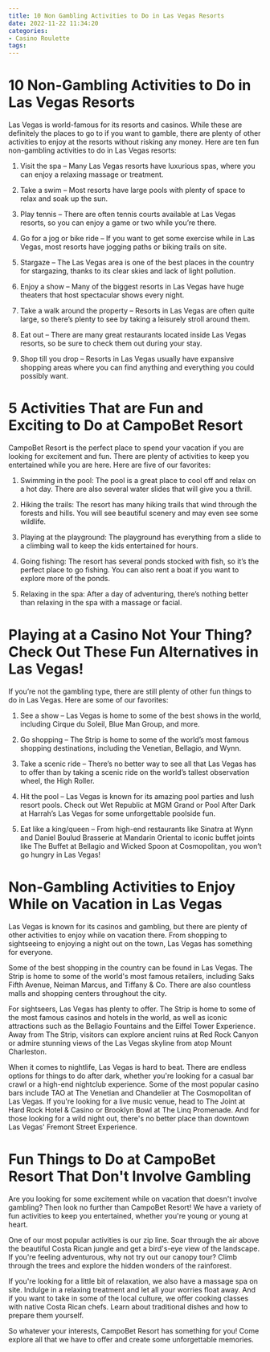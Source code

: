 ```yaml
---
title: 10 Non Gambling Activities to Do in Las Vegas Resorts
date: 2022-11-22 11:34:20
categories:
- Casino Roulette
tags:
---
```



#  10 Non-Gambling Activities to Do in Las Vegas Resorts

Las Vegas is world-famous for its resorts and casinos. While these are definitely the places to go to if you want to gamble, there are plenty of other activities to enjoy at the resorts without risking any money. Here are ten fun non-gambling activities to do in Las Vegas resorts:

1. Visit the spa – Many Las Vegas resorts have luxurious spas, where you can enjoy a relaxing massage or treatment.

2. Take a swim – Most resorts have large pools with plenty of space to relax and soak up the sun.

3. Play tennis – There are often tennis courts available at Las Vegas resorts, so you can enjoy a game or two while you’re there.

4. Go for a jog or bike ride – If you want to get some exercise while in Las Vegas, most resorts have jogging paths or biking trails on site.

5. Stargaze – The Las Vegas area is one of the best places in the country for stargazing, thanks to its clear skies and lack of light pollution.

6. Enjoy a show – Many of the biggest resorts in Las Vegas have huge theaters that host spectacular shows every night.

7. Take a walk around the property – Resorts in Las Vegas are often quite large, so there’s plenty to see by taking a leisurely stroll around them.

8. Eat out – There are many great restaurants located inside Las Vegas resorts, so be sure to check them out during your stay.

9. Shop till you drop – Resorts in Las Vegas usually have expansive shopping areas where you can find anything and everything you could possibly want.

#  5 Activities That are Fun and Exciting to Do at CampoBet Resort

CampoBet Resort is the perfect place to spend your vacation if you are looking for excitement and fun. There are plenty of activities to keep you entertained while you are here. Here are five of our favorites:

1. Swimming in the pool: The pool is a great place to cool off and relax on a hot day. There are also several water slides that will give you a thrill.

2. Hiking the trails: The resort has many hiking trails that wind through the forests and hills. You will see beautiful scenery and may even see some wildlife.

3. Playing at the playground: The playground has everything from a slide to a climbing wall to keep the kids entertained for hours.

4. Going fishing: The resort has several ponds stocked with fish, so it’s the perfect place to go fishing. You can also rent a boat if you want to explore more of the ponds.

5. Relaxing in the spa: After a day of adventuring, there’s nothing better than relaxing in the spa with a massage or facial.

#  Playing at a Casino Not Your Thing? Check Out These Fun Alternatives in Las Vegas!

If you’re not the gambling type, there are still plenty of other fun things to do in Las Vegas. Here are some of our favorites:

1. See a show – Las Vegas is home to some of the best shows in the world, including Cirque du Soleil, Blue Man Group, and more.

2. Go shopping – The Strip is home to some of the world’s most famous shopping destinations, including the Venetian, Bellagio, and Wynn.

3. Take a scenic ride – There’s no better way to see all that Las Vegas has to offer than by taking a scenic ride on the world’s tallest observation wheel, the High Roller.

4. Hit the pool – Las Vegas is known for its amazing pool parties and lush resort pools. Check out Wet Republic at MGM Grand or Pool After Dark at Harrah’s Las Vegas for some unforgettable poolside fun.

5. Eat like a king/queen – From high-end restaurants like Sinatra at Wynn and Daniel Boulud Brasserie at Mandarin Oriental to iconic buffet joints like The Buffet at Bellagio and Wicked Spoon at Cosmopolitan, you won’t go hungry in Las Vegas!

#  Non-Gambling Activities to Enjoy While on Vacation in Las Vegas

Las Vegas is known for its casinos and gambling, but there are plenty of other activities to enjoy while on vacation there. From shopping to sightseeing to enjoying a night out on the town, Las Vegas has something for everyone.

Some of the best shopping in the country can be found in Las Vegas. The Strip is home to some of the world's most famous retailers, including Saks Fifth Avenue, Neiman Marcus, and Tiffany & Co. There are also countless malls and shopping centers throughout the city.

For sightseers, Las Vegas has plenty to offer. The Strip is home to some of the most famous casinos and hotels in the world, as well as iconic attractions such as the Bellagio Fountains and the Eiffel Tower Experience. Away from The Strip, visitors can explore ancient ruins at Red Rock Canyon or admire stunning views of the Las Vegas skyline from atop Mount Charleston.

When it comes to nightlife, Las Vegas is hard to beat. There are endless options for things to do after dark, whether you're looking for a casual bar crawl or a high-end nightclub experience. Some of the most popular casino bars include TAO at The Venetian and Chandelier at The Cosmopolitan of Las Vegas. If you're looking for a live music venue, head to The Joint at Hard Rock Hotel & Casino or Brooklyn Bowl at The Linq Promenade. And for those looking for a wild night out, there's no better place than downtown Las Vegas' Fremont Street Experience.

#  Fun Things to Do at CampoBet Resort That Don't Involve Gambling

Are you looking for some excitement while on vacation that doesn't involve gambling? Then look no further than CampoBet Resort! We have a variety of fun activities to keep you entertained, whether you're young or young at heart.

One of our most popular activities is our zip line. Soar through the air above the beautiful Costa Rican jungle and get a bird's-eye view of the landscape. If you're feeling adventurous, why not try out our canopy tour? Climb through the trees and explore the hidden wonders of the rainforest.

If you're looking for a little bit of relaxation, we also have a massage spa on site. Indulge in a relaxing treatment and let all your worries float away. And if you want to take in some of the local culture, we offer cooking classes with native Costa Rican chefs. Learn about traditional dishes and how to prepare them yourself.

So whatever your interests, CampoBet Resort has something for you! Come explore all that we have to offer and create some unforgettable memories.